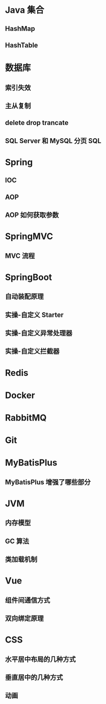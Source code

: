 # Java 集合

## HashMap

## HashTable

# 数据库

## 索引失效

## 主从复制

## delete drop trancate

## SQL Server 和 MySQL 分页 SQL

# Spring

## IOC

## AOP

## AOP 如何获取参数

# SpringMVC

## MVC 流程

# SpringBoot

## 自动装配原理

## 实操-自定义 Starter

## 实操-自定义异常处理器

## 实操-自定义拦截器

# Redis

# Docker

# RabbitMQ

# Git

# MyBatisPlus

## MyBatisPlus 增强了哪些部分

# JVM

## 内存模型

## GC 算法

## 类加载机制

# Vue

## 组件间通信方式

## 双向绑定原理

# CSS

## 水平居中布局的几种方式

## 垂直居中的几种方式

## 动画
